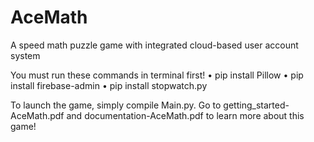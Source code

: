 # AceMath
A speed math puzzle game with integrated cloud-based user account system

You must run these commands in terminal first!
• pip install Pillow
• pip install firebase-admin
• pip install stopwatch.py

To launch the game, simply compile Main.py. Go to getting_started-AceMath.pdf and documentation-AceMath.pdf to learn more about this game!
